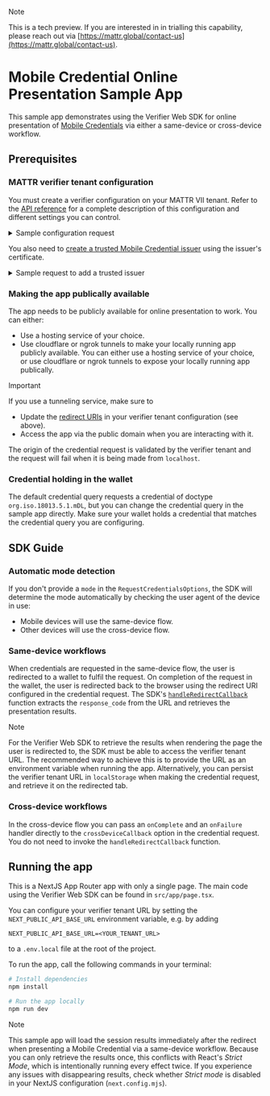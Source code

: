 > [!NOTE]
> This is a tech preview. If you are interested in in trialling this capability, please reach out via [https://mattr.global/contact-us](https://mattr.global/contact-us).

# Mobile Credential Online Presentation Sample App

This sample app demonstrates using the Verifier Web SDK for online presentation of [Mobile Credentials](https://learn.mattr.global/docs/profiles/mobile) via either a same-device or cross-device workflow.

## Prerequisites

### MATTR verifier tenant configuration

You must create a verifier configuration on your MATTR VII tenant.
Refer to the [API reference](https://online-presentations-tech-preview.redoc.ly/tag/Mobile-Credentials-Verification#operation/putVerifierConfiguration) for a complete description of this configuration and different settings you can control.

<details>
  <summary>Sample configuration request</summary>
  ```bash
  curl -X PUT https://<YOUR_TENANT_DOMAIN>/v2/presentations/configuration \
  -H "Authorization: Bearer <YOUR_ACCESS_TOKEN>" \
  -H "Content-Type: application/json" \
  -d '{
      "supportedMode": "all",
      "domains": ["<PUBLIC_DOMAIN_OF_THE_APP>"],
      "redirectUris": [
          "https://<PUBLIC_DOMAIN_OF_THE_APP>"
      ],
      "display": {
          "bodyText": "Please scan the QR code to the right to provide information required for this interaction.",
          "logoImage": {
              "url": "<YOUR_LOGO_URL>",
              "altText": "<YOUR_LOGO_ALT_TEXT>"
          },
          "headerText": "Verify your age before you continue",
          "primaryColorHex": "#000000"
      },
      "resultAvailableInFrontChannel": true
  }'
  ```
</details>

You also need to [create a trusted Mobile Credential issuer](https://online-presentations-tech-preview.redoc.ly/tag/Mobile-Credentials-Verification#operation/addMobileCredentialTrustedIssuer) using the issuer's certificate.

<details>
  <summary>Sample request to add a trusted issuer</summary>
  ```bash
  curl -X PUT https://<YOUR_TENANT_DOMAIN>/v2/credentials/mobile/trusted-issuers \
  -H "Authorization: Bearer <YOUR_ACCESS_TOKEN>" \
  -H "Content-Type: application/json" \
  -d '{
      "certificatePem": "<ISSUER_CERTIFICATE_PEM>",
  }'
  ```
</details>

### Making the app publically available

The app needs to be publicly available for online presentation to work. You can either:
- Use a hosting service of your choice.
- Use cloudflare or ngrok tunnels to make your locally running app publicly available.
You can either use a hosting service of your choice, or use cloudflare or ngrok tunnels to expose your locally running app publically.

> [!IMPORTANT]
> If you use a tunneling service, make sure to
> * Update the [redirect URIs](https://online-presentations-tech-preview.redoc.ly/tag/Mobile-Credentials-Verification#operation/putVerifierConfiguration!path=redirectUris&t=request) in your verifier tenant configuration (see above).
> * Access the app via the public domain when you are interacting with it.
>
> The origin of the credential request is validated by the verifier tenant and the request will fail when it is being made from `localhost`.

### Credential holding in the wallet

The default credential query requests a credential of doctype `org.iso.18013.5.1.mDL`, but you can change the credential query in the sample app directly.
Make sure your wallet holds a credential that matches the credential query you are configuring.


## SDK Guide

### Automatic mode detection

If you don't provide a `mode` in the `RequestCredentialsOptions`, the SDK will determine the mode automatically by checking the user agent of the device in use:
* Mobile devices will use the same-device flow.
* Other devices will use the cross-device flow.

### Same-device workflows

When credentials are requested in the same-device flow, the user is redirected to a wallet to fulfil the request.
On completion of the request in the wallet, the user is redirected back to the browser using the redirect URI configured in the credential request.
The SDK's [`handleRedirectCallback`](https://api-reference-sdk.mattr.global/verifier-sdk-web/preview/functions/handleRedirectCallback.html) function extracts the `response_code` from the URL and retrieves the presentation results.

> [!NOTE]
> For the Verifier Web SDK to retrieve the results when rendering the page the user is redirected to, the SDK must be able to access the verifier tenant URL.
> The recommended way to achieve this is to provide the URL as an environment variable when running the app.
> Alternatively, you can persist the verifier tenant URL in `localStorage` when making the credential request, and retrieve it on the redirected tab.

### Cross-device workflows

In the cross-device flow you can pass an `onComplete` and an `onFailure` handler directly to the `crossDeviceCallback` option in the credential request. You do not need to invoke the `handleRedirectCallback` function.

## Running the app

This is a NextJS App Router app with only a single page.
The main code using the Verifier Web SDK can be found in `src/app/page.tsx`.

You can configure your verifier tenant URL by setting the `NEXT_PUBLIC_API_BASE_URL` environment variable, e.g. by adding
```
NEXT_PUBLIC_API_BASE_URL=<YOUR_TENANT_URL>
```
to a `.env.local` file at the root of the project.

To run the app, call the following commands in your terminal:

```bash
# Install dependencies
npm install

# Run the app locally
npm run dev
```

> [!NOTE]
> This sample app will load the session results immediately after the redirect when presenting a Mobile Credential via a same-device workflow.
> Because you can only retrieve the results once, this conflicts with React's _Strict Mode_, which is intentionally running every effect twice.
> If you experience any issues with disappearing results, check whether _Strict mode_ is disabled in your NextJS configuration (`next.config.mjs`).
